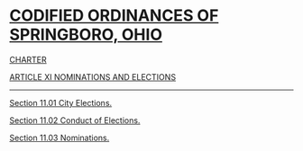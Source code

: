 [CODIFIED ORDINANCES OF SPRINGBORO, OHIO](index.html)
=====================================================

[CHARTER](1289a412.html)

[ARTICLE XI NOMINATIONS AND ELECTIONS](147ca412.html)

* * * * *

[Section 11.01 City Elections.](147ea412.html)

[Section 11.02 Conduct of Elections.](1483a412.html)

[Section 11.03 Nominations.](1487a412.html)
